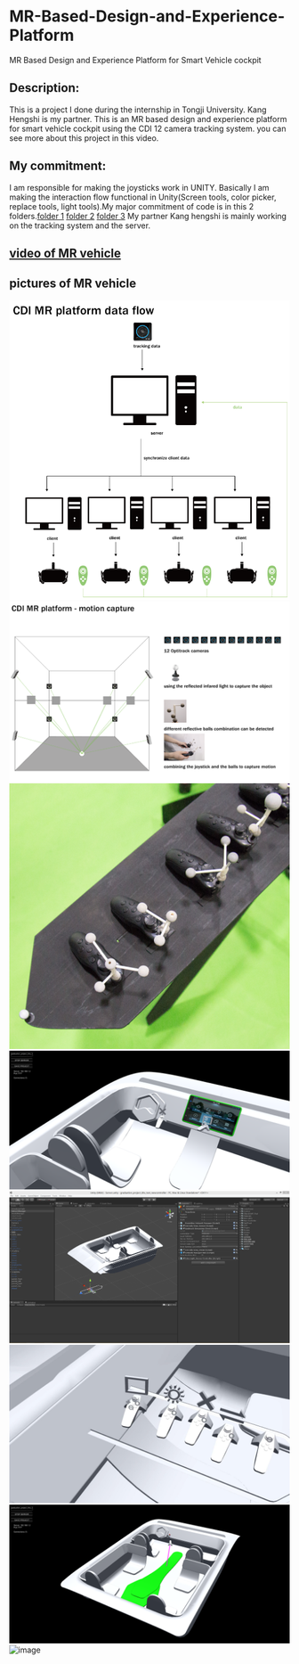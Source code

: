 # MR-Based-Design-and-Experience-Platform
MR Based Design and Experience Platform for Smart Vehicle cockpit

Description:
----
   This is a project I done during the internship in Tongji University. Kang Hengshi is my partner. This is an MR based design and experience platform for smart vehicle cockpit using the CDI 12 camera tracking system.
   you can see more about this project in this video. 
   
My commitment:
----
I am responsible for making the joysticks work in UNITY. Basically I am making the interaction flow functional in Unity(Screen tools, color picker, replace tools, light tools).My major commitment of code is in this 2 folders.[folder 1](https://github.com/jiaolyulu/MR-Based-Design-and-Experience-Platform/tree/master/MR%20vehicle/MR%20Based%20Design%20and%20Experience%20Platform%20for%20Smart%20Vehicle%20cockpit/Assets)
[folder 2](https://github.com/jiaolyulu/MR-Based-Design-and-Experience-Platform/tree/master/MR%20vehicle/MR%20Based%20Design%20and%20Experience%20Platform%20for%20Smart%20Vehicle%20cockpit/Assets/Control) [folder 3](https://github.com/jiaolyulu/MR-Based-Design-and-Experience-Platform/tree/master/MR%20vehicle/MR%20Based%20Design%20and%20Experience%20Platform%20for%20Smart%20Vehicle%20cockpit/Assets/Temp/Scripts) 
My partner Kang hengshi is mainly working on the tracking system and the server.
   
[video of MR vehicle](https://youtu.be/H55l5J4zbig)
----
pictures of MR vehicle
----
![image](https://github.com/jiaolyulu/MR-Based-Design-and-Experience-Platform/blob/master/images/7.png)
![image](https://github.com/jiaolyulu/MR-Based-Design-and-Experience-Platform/blob/master/images/8.png)
![image](https://github.com/jiaolyulu/MR-Based-Design-and-Experience-Platform/blob/master/images/2.jpg)
![image](https://github.com/jiaolyulu/MR-Based-Design-and-Experience-Platform/blob/master/images/5.png)
![image](https://github.com/jiaolyulu/MR-Based-Design-and-Experience-Platform/blob/master/images/6.png)
![image](https://github.com/jiaolyulu/MR-Based-Design-and-Experience-Platform/blob/master/images/1.jpg)
![image](https://github.com/jiaolyulu/MR-Based-Design-and-Experience-Platform/blob/master/images/4.png)
![image](https://github.com/jiaolyulu/MR-Based-Design-and-Experience-Platform/blob/master/images/3.jpg)


